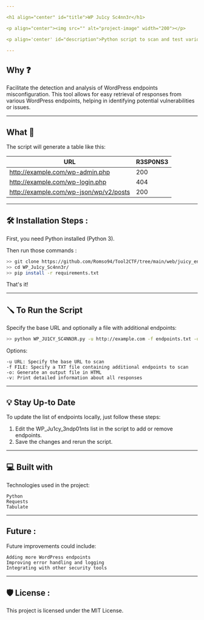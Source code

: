 ```yaml
---

<h1 align="center" id="title">WP Ju1cy Sc4nn3r</h1>

<p align="center"><img src="" alt="project-image" width="200"></p>

<p align='center' id="description">Python script to scan and test various WordPress endpoints for responses.</p>

---
```


<h2>Why ❓</h2>

<p>Facilitate the detection and analysis of WordPress endpoints misconfiguration. This tool allows for easy retrieval of responses from various WordPress endpoints, helping in identifying potential vulnerabilities or issues.</p>

---

<h2>What 📝</h2>

<p>The script will generate a table like this:</p>

| URL | R3SP0NS3 |
| --- | -------- |
| http://example.com/wp-admin.php | 200 |
| http://example.com/wp-login.php | 404 |
| http://example.com/wp-json/wp/v2/posts | 200 |

---

<h2>🛠️ Installation Steps : </h2>

<p>First, you need Python installed (Python 3).</p>

<p>Then run those commands : </p>

```bash
>> git clone https://github.com/Romso94/Tool2CTF/tree/main/web/juicy_endpoints/WordPress 
>> cd WP_Ju1cy_Sc4nn3r/ 
>> pip install -r requirements.txt
```

<p>That's it!</p>

---

<h2>🪛 To Run the Script</h2>
<p>
Specify the base URL and optionally a file with additional endpoints:
</p>

```bash
>> python WP_JU1CY_SC4NN3R.py -u http://example.com -f endpoints.txt -o -v
```

Options:

    -u URL: Specify the base URL to scan
    -f FILE: Specify a TXT file containing additional endpoints to scan
    -o: Generate an output file in HTML
    -v: Print detailed information about all responses

---

<h2>💡 Stay Up-to Date</h2>

To update the list of endpoints locally, just follow these steps:

1. Edit the WP_Ju1cy_3ndp01nts list in the script to add or remove endpoints.
2. Save the changes and rerun the script.

---

<h2>💻 Built with</h2>

Technologies used in the project:

    Python
    Requests
    Tabulate

---

<h2>Future : </h2>

Future improvements could include:

    Adding more WordPress endpoints
    Improving error handling and logging
    Integrating with other security tools

---

<h2>🛡️ License : </h2>
This project is licensed under the MIT License. 